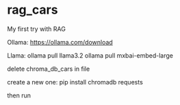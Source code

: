 # rag_cars
My first try with RAG 

Ollama: 
https://ollama.com/download

Llama: 
ollama pull llama3.2
ollama pull mxbai-embed-large

delete chroma_db_cars in file

create a new one: 
pip install chromadb requests

then run







